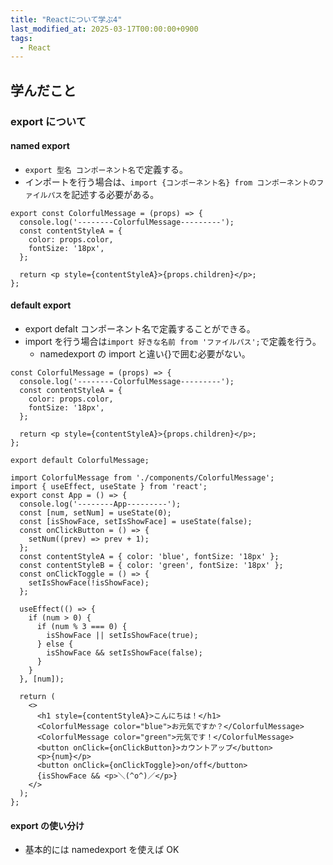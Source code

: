 ```yaml
---
title: "Reactについて学ぶ4"
last_modified_at: 2025-03-17T00:00:00+0900
tags:
  - React
---
```


## 学んだこと

### export について

#### named export

- `export 型名 コンポーネント名`で定義する。
- インポートを行う場合は、`import {コンポーネント名} from コンポーネントのファイルパス`を記述する必要がある。

```
export const ColorfulMessage = (props) => {
  console.log('--------ColorfulMessage---------');
  const contentStyleA = {
    color: props.color,
    fontSize: '18px',
  };

  return <p style={contentStyleA}>{props.children}</p>;
};

```

#### default export

- export defalt コンポーネント名で定義することができる。
- import を行う場合は`import 好きな名前 from 'ファイルパス';`で定義を行う。
  - namedexport の import と違い{}で囲む必要がない。

```
const ColorfulMessage = (props) => {
  console.log('--------ColorfulMessage---------');
  const contentStyleA = {
    color: props.color,
    fontSize: '18px',
  };

  return <p style={contentStyleA}>{props.children}</p>;
};

export default ColorfulMessage;

```

```
import ColorfulMessage from './components/ColorfulMessage';
import { useEffect, useState } from 'react';
export const App = () => {
  console.log('--------App---------');
  const [num, setNum] = useState(0);
  const [isShowFace, setIsShowFace] = useState(false);
  const onClickButton = () => {
    setNum((prev) => prev + 1);
  };
  const contentStyleA = { color: 'blue', fontSize: '18px' };
  const contentStyleB = { color: 'green', fontSize: '18px' };
  const onClickToggle = () => {
    setIsShowFace(!isShowFace);
  };

  useEffect(() => {
    if (num > 0) {
      if (num % 3 === 0) {
        isShowFace || setIsShowFace(true);
      } else {
        isShowFace && setIsShowFace(false);
      }
    }
  }, [num]);

  return (
    <>
      <h1 style={contentStyleA}>こんにちは！</h1>
      <ColorfulMessage color="blue">お元気ですか？</ColorfulMessage>
      <ColorfulMessage color="green">元気です！</ColorfulMessage>
      <button onClick={onClickButton}>カウントアップ</button>
      <p>{num}</p>
      <button onClick={onClickToggle}>on/off</button>
      {isShowFace && <p>＼(^o^)／</p>}
    </>
  );
};

```

#### export の使い分け

- 基本的には namedexport を使えば OK
